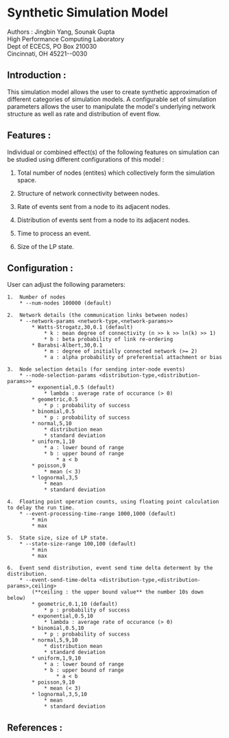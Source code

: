 # Synthetic Simulation Model #

Authors : Jingbin Yang, Sounak Gupta <br>
High Performance Computing Laboratory <br>
Dept of ECECS, PO Box 210030 <br>
Cincinnati, OH  45221--0030 <br>


## Introduction : ##

This simulation model allows the user to create synthetic approximation of different
categories of simulation models. A configurable set of simulation parameters allows
the user to manipulate the model's underlying network structure as well as rate and
distribution of event flow.


## Features : ##

Individual or combined effect(s) of the following features on simulation can be
studied using different configurations of this model :

1. Total number of nodes (entites) which collectively form the simulation space.

2. Structure of network connectivity between nodes.

3. Rate of events sent from a node to its adjacent nodes.

4. Distribution of events sent from a node to its adjacent nodes.

5. Time to process an event.

6. Size of the LP state.


## Configuration : ##

User can adjust the following parameters:

    1.  Number of nodes
        * --num-nodes 100000 (default)

    2.  Network details (the communication links between nodes)
        * --network-params <network-type,<network-params>>
            * Watts-Strogatz,30,0.1 (default)
                * k : mean degree of connectivity (n >> k >> ln(k) >> 1)
                * b : beta probability of link re-ordering
            * Barabsi-Albert,30,0.1
                * m : degree of initially connected network (>= 2)
                * a : alpha probability of preferential attachment or bias

    3.  Node selection details (for sending inter-node events)
        * --node-selection-params <distribution-type,<distribution-params>>
            * exponential,0.5 (default)
                * lambda : average rate of occurance (> 0)
            * geometric,0.5
                * p : probability of success
            * binomial,0.5
                * p : probability of success
            * normal,5,10
                * distribution mean
                * standard deviation
            * uniform,1,10
                * a : lower bound of range
                * b : upper bound of range
                    * a < b
            * poisson,9
                * mean (< 3)
            * lognormal,3,5
                * mean
                * standard deviation

    4.  Floating point operation counts, using floating point calculation to delay the run time.
        * --event-processing-time-range 1000,1000 (default)
            * min
            * max

    5.  State size, size of LP state.
        * --state-size-range 100,100 (default)
            * min
            * max

    6.  Event send distribution, event send time delta determent by the distribution.
        * --event-send-time-delta <distribution-type,<distribution-params>,ceiling>
            (**ceiling : the upper bound value** the number 10s down below)
            * geometric,0.1,10 (default)
                * p : probability of success
            * exponential,0.5,10
                * lambda : average rate of occurance (> 0)
            * binomial,0.5,10
                * p : probability of success
            * normal,5,9,10
                * distribution mean
                * standard deviation
            * uniform,1,9,10
                * a : lower bound of range
                * b : upper bound of range
                    * a < b
            * poisson,9,10
                * mean (< 3)
            * lognormal,3,5,10
                * mean
                * standard deviation


## References : ##

